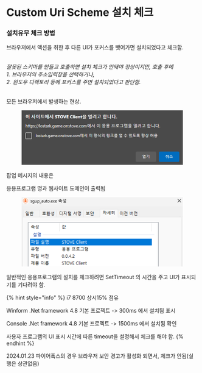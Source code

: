 # Custom Uri Scheme 설치 체크



### **설치유무 체크 방법**

브라우저에서 액션을 취한 후 다른 UI가 포커스를 뺏어가면 설치되었다고 체크함.

&#x20;\
_잘못된 스키마를 만들고 호출하면 설치 체크가 안돼야 정상이지만,  호출 후에_ \
_1. 브라우저의 주소입력창을 선택하거나,_ \
_2. 윈도우 디렉토리 등에 포커스를 주면 설치되었다고 판단함._&#x20;

\
모든 브라우저에서 발생하는 현상.

<figure><img src="../../.gitbook/assets/image (31).png" alt=""><figcaption></figcaption></figure>

팝업 메시지의 내용은&#x20;

응용프로그램 명과 웹사이트 도메인이 출력됨

<figure><img src="../../.gitbook/assets/image (30).png" alt=""><figcaption></figcaption></figure>

일반적인 응용프로그램의 설치를 체크하려면 SetTimeout 의 시간을 주고 UI가 표시되기를 기다려야 함.&#x20;

{% hint style="info" %}
i7 8700 상시15% 점유

Winform .Net framework 4.8 기본 프로젝트 -> 300ms 에서 설치됨 표시

Console .Net framework 4.8 기본 프로젝트 -> 1500ms 에서 설치됨 확인

사용자 프로그램의 UI 표시 시간에 따른 timeout을 설정해서 체크를 해야 함.
{% endhint %}

2024.01.23 파이어폭스의 경우 브라우저 보안 경고가 활성화 되면서, 체크가 안됨(실행은 상관없음)

